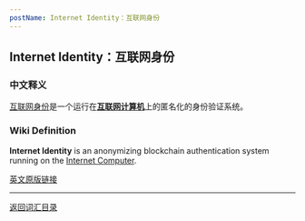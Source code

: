 ```yaml
---
postName: Internet Identity：互联网身份
---
```

## Internet Identity：互联网身份
### 中文释义
[互联网身份](https://identity.ic0.app)是一个运行在[**互联网计算机**](ic)上的匿名化的身份验证系统。
### Wiki Definition
**Internet Identity** is an anonymizing blockchain authentication system running on the [Internet Computer](ic).

[英文原版链接](https://wiki.internetcomputer.org/wiki/Glossary#Internet_Identity)

---
[返回词汇目录](../glossary)